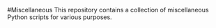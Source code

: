 #Miscellaneous
This repository contains a collection of miscellaneous Python scripts for various purposes.
